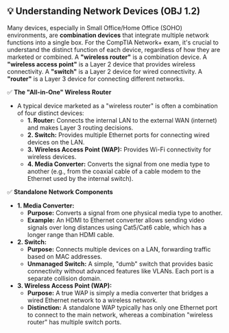 ## 💡 Understanding Network Devices (OBJ 1.2)

Many devices, especially in Small Office/Home Office (SOHO) environments, are **combination devices** that integrate multiple network functions into a single box. For the CompTIA Network+ exam, it's crucial to understand the distinct function of each device, regardless of how they are marketed or combined. A **"wireless router"** is a combination device. A **"wireless access point"** is a Layer 2 device that provides wireless connectivity. A **"switch"** is a Layer 2 device for wired connectivity. A **"router"** is a Layer 3 device for connecting different networks.

✅ **The "All-in-One" Wireless Router**
- A typical device marketed as a "wireless router" is often a combination of four distinct devices:
  - **1. Router:** Connects the internal LAN to the external WAN (internet) and makes Layer 3 routing decisions.
  - **2. Switch:** Provides multiple Ethernet ports for connecting wired devices on the LAN.
  - **3. Wireless Access Point (WAP):** Provides Wi-Fi connectivity for wireless devices.
  - **4. Media Converter:** Converts the signal from one media type to another (e.g., from the coaxial cable of a cable modem to the Ethernet used by the internal switch).

✅ **Standalone Network Components**
- **1. Media Converter:**
  - **Purpose:** Converts a signal from one physical media type to another.
  - **Example:** An HDMI to Ethernet converter allows sending video signals over long distances using Cat5/Cat6 cable, which has a longer range than HDMI cable.
- **2. Switch:**
  - **Purpose:** Connects multiple devices on a LAN, forwarding traffic based on MAC addresses.
  - **Unmanaged Switch:** A simple, "dumb" switch that provides basic connectivity without advanced features like VLANs. Each port is a separate collision domain.
- **3. Wireless Access Point (WAP):**
  - **Purpose:** A true WAP is simply a media converter that bridges a wired Ethernet network to a wireless network.
  - **Distinction:** A standalone WAP typically has only one Ethernet port to connect to the main network, whereas a combination "wireless router" has multiple switch ports.